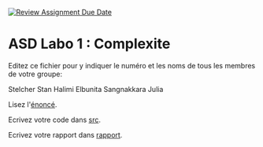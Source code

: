 [![Review Assignment Due Date](https://classroom.github.com/assets/deadline-readme-button-24ddc0f5d75046c5622901739e7c5dd533143b0c8e959d652212380cedb1ea36.svg)](https://classroom.github.com/a/y8cr3SwO)
# ASD Labo 1 : Complexite

Editez ce fichier pour y indiquer le numéro et les noms de tous les membres de votre groupe:

Stelcher Stan
Halimi Elbunita 
Sangnakkara Julia


Lisez l'[énoncé](enonce). 

Ecrivez votre code dans [src](src).

Ecrivez votre rapport dans [rapport](rapport).